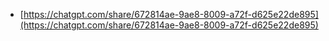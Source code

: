 - [https://chatgpt.com/share/672814ae-9ae8-8009-a72f-d625e22de895](https://chatgpt.com/share/672814ae-9ae8-8009-a72f-d625e22de895)
